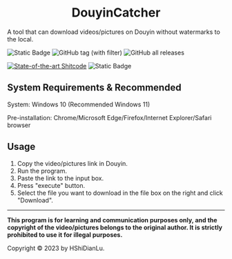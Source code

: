# <center>DouyinCatcher</center>
A  tool that can download videos/pictures on Douyin without watermarks to the local.

![Static Badge](https://img.shields.io/badge/Platform-Windows-Vue)
![GitHub tag (with filter)](https://img.shields.io/github/v/tag/XiaoShen2020/DouyinCatcher?label=Version&color=vue)
![GitHub all releases](https://img.shields.io/github/downloads/XiaoShen2020/DouyinCatcher/total?label=Downloads&color=vue)

[![State-of-the-art Shitcode](https://img.shields.io/static/v1?label=State-of-the-art&message=Shitcode&color=7B5804)](https://github.com/trekhleb/state-of-the-art-shitcode)
![Static Badge](https://img.shields.io/badge/Language-Python-blue)

## System Requirements & Recommended
System: Windows 10 (Recommended Windows 11)

Pre-installation: Chrome/Microsoft Edge/Firefox/Internet Explorer/Safari browser

## Usage
1. Copy the video/pictures link in Douyin.
2. Run the program.
3. Paste the link to the input box.
4. Press "execute" button.
5. Select the file you want to download in the file box on the right and click "Download".
---
**This program is for learning and communication purposes only, and the copyright of the video/pictures belongs to the original author. It is strictly prohibited to use it for illegal purposes.**

Copyright © 2023 by HShiDianLu.
